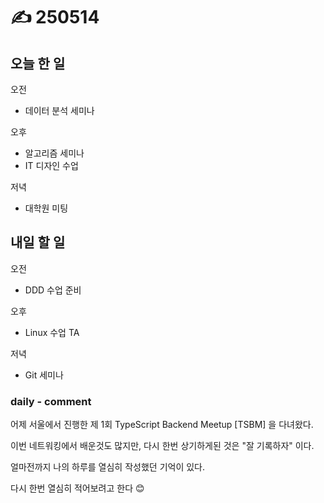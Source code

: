 # ✍️ 250514

## 오늘 한 일

오전

* 데이터 분석 세미나

오후

* 알고리즘 세미나
* IT 디자인 수업

저녁

* 대학원 미팅



## 내일 할 일

오전

* DDD 수업 준비

오후

* Linux 수업 TA

저녁

* Git 세미나



### daily - comment

어제 서울에서 진행한 제 1회 TypeScript Backend Meetup \[TSBM] 을 다녀왔다.

이번 네트워킹에서 배운것도 많지만, 다시 한번 상기하게된 것은 "잘 기록하자" 이다.

얼마전까지 나의 하루를 열심히 작성했던 기억이 있다.

다시 한번 열심히 적어보려고 한다 😊

